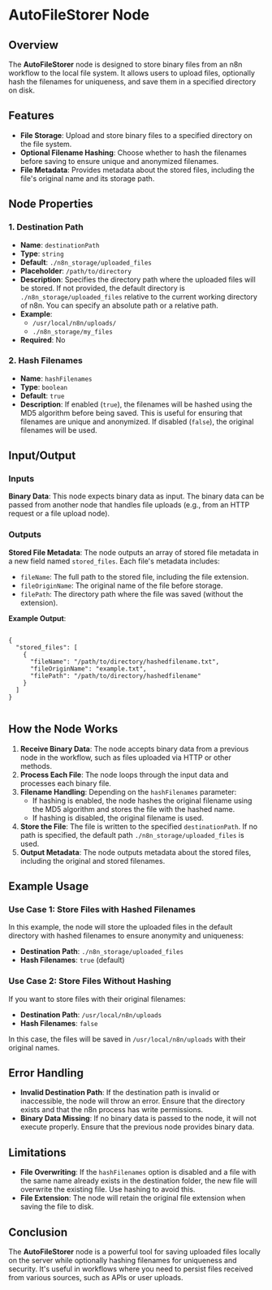 # AutoFileStorer Node

## Overview

The **AutoFileStorer** node is designed to store binary files from an n8n workflow to the local file system. It allows users to upload files, optionally hash the filenames for uniqueness, and save them in a specified directory on disk.

## Features

*   **File Storage**: Upload and store binary files to a specified directory on the file system.
*   **Optional Filename Hashing**: Choose whether to hash the filenames before saving to ensure unique and anonymized filenames.
*   **File Metadata**: Provides metadata about the stored files, including the file's original name and its storage path.

## Node Properties

### 1\. Destination Path

*   **Name**: `destinationPath`
*   **Type**: `string`
*   **Default**: `./n8n_storage/uploaded_files`
*   **Placeholder**: `/path/to/directory`
*   **Description**: Specifies the directory path where the uploaded files will be stored. If not provided, the default directory is `./n8n_storage/uploaded_files` relative to the current working directory of n8n. You can specify an absolute path or a relative path.
*   **Example**:
	*   `/usr/local/n8n/uploads/`
	*   `./n8n_storage/my_files`
*   **Required**: No

### 2\. Hash Filenames

*   **Name**: `hashFilenames`
*   **Type**: `boolean`
*   **Default**: `true`
*   **Description**: If enabled (`true`), the filenames will be hashed using the MD5 algorithm before being saved. This is useful for ensuring that filenames are unique and anonymized. If disabled (`false`), the original filenames will be used.

## Input/Output

### Inputs

**Binary Data**: This node expects binary data as input. The binary data can be passed from another node that handles file uploads (e.g., from an HTTP request or a file upload node).

### Outputs

**Stored File Metadata**: The node outputs an array of stored file metadata in a new field named `stored_files`. Each file's metadata includes:

*   `fileName`: The full path to the stored file, including the file extension.
*   `fileOriginName`: The original name of the file before storage.
*   `filePath`: The directory path where the file was saved (without the extension).

**Example Output**:

```

{
  "stored_files": [
    {
      "fileName": "/path/to/directory/hashedfilename.txt",
      "fileOriginName": "example.txt",
      "filePath": "/path/to/directory/hashedfilename"
    }
  ]
}
    
```

## How the Node Works

1.  **Receive Binary Data**: The node accepts binary data from a previous node in the workflow, such as files uploaded via HTTP or other methods.
2.  **Process Each File**: The node loops through the input data and processes each binary file.
3.  **Filename Handling**: Depending on the `hashFilenames` parameter:
	*   If hashing is enabled, the node hashes the original filename using the MD5 algorithm and stores the file with the hashed name.
	*   If hashing is disabled, the original filename is used.
4.  **Store the File**: The file is written to the specified `destinationPath`. If no path is specified, the default path `./n8n_storage/uploaded_files` is used.
5.  **Output Metadata**: The node outputs metadata about the stored files, including the original and stored filenames.

## Example Usage

### Use Case 1: Store Files with Hashed Filenames

In this example, the node will store the uploaded files in the default directory with hashed filenames to ensure anonymity and uniqueness:

*   **Destination Path**: `./n8n_storage/uploaded_files`
*   **Hash Filenames**: `true` (default)

### Use Case 2: Store Files Without Hashing

If you want to store files with their original filenames:

*   **Destination Path**: `/usr/local/n8n/uploads`
*   **Hash Filenames**: `false`

In this case, the files will be saved in `/usr/local/n8n/uploads` with their original names.

## Error Handling

*   **Invalid Destination Path**: If the destination path is invalid or inaccessible, the node will throw an error. Ensure that the directory exists and that the n8n process has write permissions.
*   **Binary Data Missing**: If no binary data is passed to the node, it will not execute properly. Ensure that the previous node provides binary data.

## Limitations

*   **File Overwriting**: If the `hashFilenames` option is disabled and a file with the same name already exists in the destination folder, the new file will overwrite the existing file. Use hashing to avoid this.
*   **File Extension**: The node will retain the original file extension when saving the file to disk.

## Conclusion

The **AutoFileStorer** node is a powerful tool for saving uploaded files locally on the server while optionally hashing filenames for uniqueness and security. It's useful in workflows where you need to persist files received from various sources, such as APIs or user uploads.

